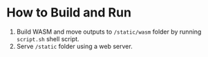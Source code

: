 # How to Build and Run
1. Build WASM and move outputs to `/static/wasm` folder by running `script.sh` shell script.
1. Serve `/static` folder using a web server.
